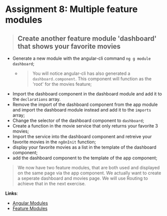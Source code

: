 Assignment 8: Multiple feature modules
==============================================

> ## Create another feature module 'dashboard' that shows your favorite movies 

- Generate a new module with the angular-cli command `ng g module dashboard`;
  - > You will notice angular-cli has also generated a `dashboard.component`. This component will function as the 'root' for the movies feature;
- Import the dashboard component in the dashboard module and add it to the `declarations` array.
- Remove the import of the dashboard component from the app module and import the dashboard module instead and add it to the `imports` array;
- Change the selector of the dashboard component to `dashboard`;
- Create a function in the movie service that only returns your favorite 3 movies;
- Import the service into the dashboard component and retreive your favorite movies in the `ngOnInit` function;
- display your favorite movies as a list in the template of the dashboard component;
- add the dashboard component to the template of the app component;

> We now have two feature modules, that are both used and displayed on the same page via the app component.
> We actually want to create a seperate dashboard and movies page. We will use Routing to achieve that in the next exercise.

**Links**:
- [Angular Modules](https://angular.io/docs/ts/latest/guide/ngmodule.html)
- [Feature Modules](https://angular-2-training-book.rangle.io/handout/modules/feature-modules.html)
